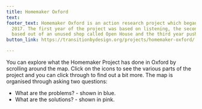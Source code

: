 ```yaml
---
title: Homemaker Oxford
text: 
footer_text: Homemaker Oxford is an action research project which began in December
  2017. The first year of the project was based on listening, the second year was
  based out of an unused shop called Open House and the third year pushed provocations.
button_link: https://transitionbydesign.org/projects/homemaker-oxford/

---
```

You can explore what the Homemaker Project has done in Oxford by scrolling around the map. Click on the icons to see the various parts of the project and you can click through to find out a bit more. The map is organised through asking two questions:

* What are the problems? - shown in blue.
* What are the solutions? - shown in pink.
